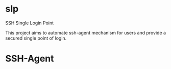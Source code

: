 slp
===

SSH Single Login Point

This project aims to automate ssh-agent mechanism for users and provide a secured single point of login.

SSH-Agent
===


